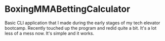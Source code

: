 # BoxingMMABettingCalculator

Basic CLI application that I made during the early stages of my tech elevator bootcamp. Recently touched up the program and redid quite a bit. It's a lot less of a mess now. It's simple and it works. 
